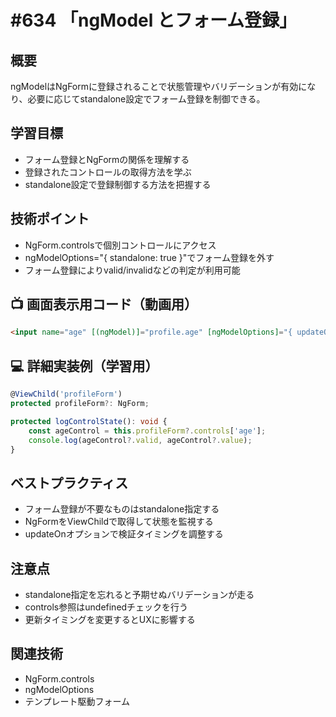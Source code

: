# #634 「ngModel とフォーム登録」

## 概要
ngModelはNgFormに登録されることで状態管理やバリデーションが有効になり、必要に応じてstandalone設定でフォーム登録を制御できる。

## 学習目標
- フォーム登録とNgFormの関係を理解する
- 登録されたコントロールの取得方法を学ぶ
- standalone設定で登録制御する方法を把握する

## 技術ポイント
- NgForm.controlsで個別コントロールにアクセス
- ngModelOptions="{ standalone: true }"でフォーム登録を外す
- フォーム登録によりvalid/invalidなどの判定が利用可能

## 📺 画面表示用コード（動画用）
```html
<input name="age" [(ngModel)]="profile.age" [ngModelOptions]="{ updateOn: "blur" }" />
```

## 💻 詳細実装例（学習用）
```typescript
@ViewChild('profileForm')
protected profileForm?: NgForm;

protected logControlState(): void {
    const ageControl = this.profileForm?.controls['age'];
    console.log(ageControl?.valid, ageControl?.value);
}
```

## ベストプラクティス
- フォーム登録が不要なものはstandalone指定する
- NgFormをViewChildで取得して状態を監視する
- updateOnオプションで検証タイミングを調整する

## 注意点
- standalone指定を忘れると予期せぬバリデーションが走る
- controls参照はundefinedチェックを行う
- 更新タイミングを変更するとUXに影響する

## 関連技術
- NgForm.controls
- ngModelOptions
- テンプレート駆動フォーム
